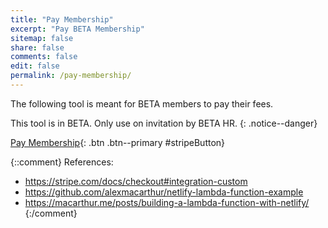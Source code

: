 ```yaml
---
title: "Pay Membership"
excerpt: "Pay BETA Membership"
sitemap: false
share: false
comments: false
edit: false
permalink: /pay-membership/
---
```


The following tool is meant for BETA members to pay their fees.

This tool is in BETA. Only use on invitation by BETA HR.
{: .notice--danger}

[Pay Membership](#){: .btn .btn--primary #stripeButton}


{::comment}
References:

- https://stripe.com/docs/checkout#integration-custom
- https://github.com/alexmacarthur/netlify-lambda-function-example
- https://macarthur.me/posts/building-a-lambda-function-with-netlify/
{:/comment}

<script src="https://checkout.stripe.com/checkout.js"></script>

<script>
var handler = StripeCheckout.configure({
  // key: 'pk_live_1gz0SmUMlPWVoaiXtgJezHqP',
  key: 'pk_test_QWON4XJghKqnPLwdrYG499Lq',
  image: 'https://www.beta-europe.org/assets/images/apple-touch-icon-144x144-precomposed.png',
  locale: 'auto',
  token: function(token) {
    // You can access the token ID with `token.id`.
    // Get the token ID to your server-side code for use.
    window.location.replace('/pay-membership/success/');
  }
});

document.getElementById('stripeButton').addEventListener('click', function(e) {
  // Open Checkout with further options:
  handler.open({
    name: 'BETA Membership',
    description: 'Pay Annual BETA e.V. Membership Fee',
    zipCode: false,
    amount: 1500,
    currency: 'EUR',
    allowRememberMe: false,
  });
  e.preventDefault();
});

// Close Checkout on page navigation:
window.addEventListener('popstate', function() {
  handler.close();
});
</script>
